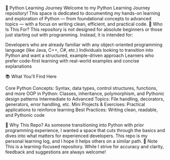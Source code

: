 
🐍 Python Learning Journey
Welcome to my Python Learning Journey repository! This space is dedicated to documenting my hands-on learning and exploration of Python — from foundational concepts to advanced topics — with a focus on writing clean, efficient, and practical code.
🚀 Who Is This For?
This repository is not designed for absolute beginners or those just starting out with programming. Instead, it is intended for:

Developers who are already familiar with any object-oriented programming language (like Java, C++, C#, etc.)
Individuals looking to transition into Python and want a structured, example-driven approach
Learners who prefer code-first learning with real-world examples and concise explanations

📚 What You'll Find Here

Core Python Concepts: Syntax, data types, control structures, functions, and more
OOP in Python: Classes, inheritance, polymorphism, and Pythonic design patterns
Intermediate to Advanced Topics: File handling, decorators, generators, error handling, etc.
Mini Projects & Exercises: Practical applications to reinforce learning
Best Practices: Writing clean, readable, and Pythonic code

🧠 Why This Repo?
As someone transitioning into Python with prior programming experience, I wanted a space that cuts through the basics and dives into what matters for experienced developers. This repo is my personal learning log, and I hope it helps others on a similar path.
📌 Note
This is a learning-focused repository. While I strive for accuracy and clarity, feedback and suggestions are always welcome!
